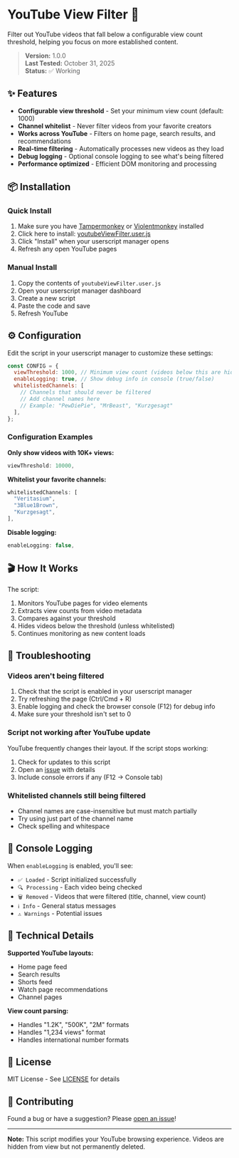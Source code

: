 # YouTube View Filter 🎯

Filter out YouTube videos that fall below a configurable view count threshold, helping you focus on more established content.

> **Version:** 1.0.0  
> **Last Tested:** October 31, 2025  
> **Status:** ✅ Working

## ✨ Features

- **Configurable view threshold** - Set your minimum view count (default: 1000)
- **Channel whitelist** - Never filter videos from your favorite creators
- **Works across YouTube** - Filters on home page, search results, and recommendations
- **Real-time filtering** - Automatically processes new videos as they load
- **Debug logging** - Optional console logging to see what's being filtered
- **Performance optimized** - Efficient DOM monitoring and processing

## 📦 Installation

### Quick Install

1. Make sure you have [Tampermonkey](https://www.tampermonkey.net/) or [Violentmonkey](https://violentmonkey.github.io/) installed
2. Click here to install: [youtubeViewFilter.user.js](https://raw.githubusercontent.com/trungung/userscripts/main/scripts/youtubeViewFilter/youtubeViewFilter.user.js)
3. Click "Install" when your userscript manager opens
4. Refresh any open YouTube pages

### Manual Install

1. Copy the contents of `youtubeViewFilter.user.js`
2. Open your userscript manager dashboard
3. Create a new script
4. Paste the code and save
5. Refresh YouTube

## ⚙️ Configuration

Edit the script in your userscript manager to customize these settings:

```javascript
const CONFIG = {
  viewThreshold: 1000, // Minimum view count (videos below this are hidden)
  enableLogging: true, // Show debug info in console (true/false)
  whitelistedChannels: [
    // Channels that should never be filtered
    // Add channel names here
    // Example: "PewDiePie", "MrBeast", "Kurzgesagt"
  ],
};
```

### Configuration Examples

**Only show videos with 10K+ views:**

```javascript
viewThreshold: 10000,
```

**Whitelist your favorite channels:**

```javascript
whitelistedChannels: [
  "Veritasium",
  "3Blue1Brown",
  "Kurzgesagt",
],
```

**Disable logging:**

```javascript
enableLogging: false,
```

## 🎬 How It Works

The script:

1. Monitors YouTube pages for video elements
2. Extracts view counts from video metadata
3. Compares against your threshold
4. Hides videos below the threshold (unless whitelisted)
5. Continues monitoring as new content loads

## 🐛 Troubleshooting

### Videos aren't being filtered

1. Check that the script is enabled in your userscript manager
2. Try refreshing the page (Ctrl/Cmd + R)
3. Enable logging and check the browser console (F12) for debug info
4. Make sure your threshold isn't set to 0

### Script not working after YouTube update

YouTube frequently changes their layout. If the script stops working:

1. Check for updates to this script
2. Open an [issue](https://github.com/trungung/userscripts/issues) with details
3. Include console errors if any (F12 → Console tab)

### Whitelisted channels still being filtered

- Channel names are case-insensitive but must match partially
- Try using just part of the channel name
- Check spelling and whitespace

## 📝 Console Logging

When `enableLogging` is enabled, you'll see:

- `✅ Loaded` - Script initialized successfully
- `🔍 Processing` - Each video being checked
- `🗑️ Removed` - Videos that were filtered (title, channel, view count)
- `ℹ️ Info` - General status messages
- `⚠️ Warnings` - Potential issues

## 🔧 Technical Details

**Supported YouTube layouts:**

- Home page feed
- Search results
- Shorts feed
- Watch page recommendations
- Channel pages

**View count parsing:**

- Handles "1.2K", "500K", "2M" formats
- Handles "1,234 views" format
- Handles international number formats

## 📄 License

MIT License - See [LICENSE](../../LICENSE) for details

## 🤝 Contributing

Found a bug or have a suggestion? Please [open an issue](https://github.com/trungung/userscripts/issues)!

---

**Note:** This script modifies your YouTube browsing experience. Videos are hidden from view but not permanently deleted.
